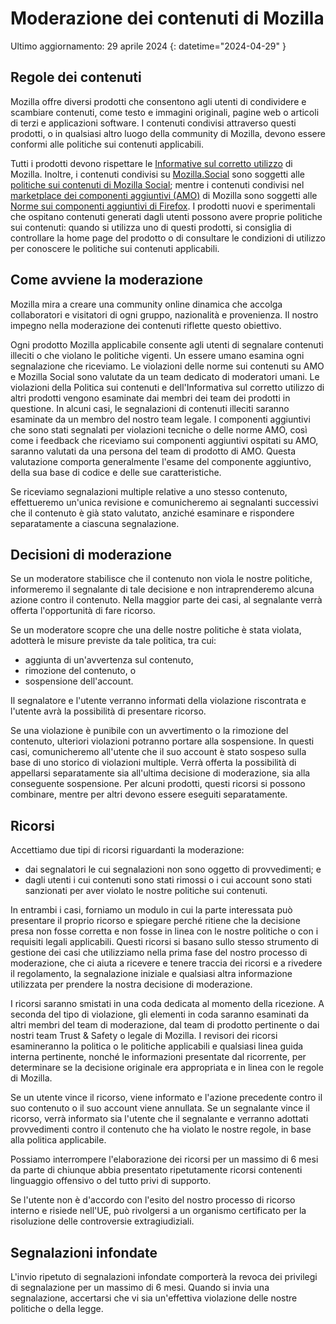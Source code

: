 # Moderazione dei contenuti di Mozilla

Ultimo aggiornamento: 29 aprile 2024
{: datetime="2024-04-29" }

## Regole dei contenuti

Mozilla offre diversi prodotti che consentono agli utenti di condividere e scambiare contenuti, come testo e immagini originali, pagine web o articoli di terzi e applicazioni software. I contenuti condivisi attraverso questi prodotti, o in qualsiasi altro luogo della community di Mozilla, devono essere conformi alle politiche sui contenuti applicabili.

Tutti i prodotti devono rispettare le [Informative sul corretto utilizzo](https://www.mozilla.org/about/legal/acceptable-use) di Mozilla. Inoltre, i contenuti condivisi su [Mozilla.Social](https://mozilla.social) sono soggetti alle [politiche sui contenuti di Mozilla Social](https://www.mozilla.org/about/governance/policies/social-content-policies); mentre i contenuti condivisi nel [marketplace dei componenti aggiuntivi (AMO)](https://addons.mozilla.org/firefox) di Mozilla sono soggetti alle [Norme sui componenti aggiuntivi di Firefox](https://extensionworkshop.com/documentation/publish/add-on-policies). I prodotti nuovi e sperimentali che ospitano contenuti generati dagli utenti possono avere proprie politiche sui contenuti: quando si utilizza uno di questi prodotti, si consiglia di controllare la home page del prodotto o di consultare le condizioni di utilizzo per conoscere le politiche sui contenuti applicabili.

## Come avviene la moderazione

Mozilla mira a creare una community online dinamica che accolga collaboratori e visitatori di ogni gruppo, nazionalità e provenienza. Il nostro impegno nella moderazione dei contenuti riflette questo obiettivo.

Ogni prodotto Mozilla applicabile consente agli utenti di segnalare contenuti illeciti o che violano le politiche vigenti. Un essere umano esamina ogni segnalazione che riceviamo. Le violazioni delle norme sui contenuti su AMO e Mozilla Social sono valutate da un team dedicato di moderatori umani. Le violazioni della Politica sui contenuti e dell'Informativa sul corretto utilizzo di altri prodotti vengono esaminate dai membri dei team dei prodotti in questione. In alcuni casi, le segnalazioni di contenuti illeciti saranno esaminate da un membro del nostro team legale. I componenti aggiuntivi che sono stati segnalati per violazioni tecniche o delle norme AMO, così come i feedback che riceviamo sui componenti aggiuntivi ospitati su AMO, saranno valutati da una persona del team di prodotto di AMO. Questa valutazione comporta generalmente l'esame del componente aggiuntivo, della sua base di codice e delle sue caratteristiche.

Se riceviamo segnalazioni multiple relative a uno stesso contenuto, effettueremo un'unica revisione e comunicheremo ai segnalanti successivi che il contenuto è già stato valutato, anziché esaminare e rispondere separatamente a ciascuna segnalazione.

## Decisioni di moderazione

Se un moderatore stabilisce che il contenuto non viola le nostre politiche, informeremo il segnalante di tale decisione e non intraprenderemo alcuna azione contro il contenuto. Nella maggior parte dei casi, al segnalante verrà offerta l'opportunità di fare ricorso.

Se un moderatore scopre che una delle nostre politiche è stata violata, adotterà le misure previste da tale politica, tra cui:

* aggiunta di un'avvertenza sul contenuto, 
* rimozione del contenuto, o 
* sospensione dell'account.

Il segnalatore e l'utente verranno informati della violazione riscontrata e l'utente avrà la possibilità di presentare ricorso.

Se una violazione è punibile con un avvertimento o la rimozione del contenuto, ulteriori violazioni potranno portare alla sospensione. In questi casi, comunicheremo all'utente che il suo account è stato sospeso sulla base di uno storico di violazioni multiple. Verrà offerta la possibilità di appellarsi separatamente sia all'ultima decisione di moderazione, sia alla conseguente sospensione. Per alcuni prodotti, questi ricorsi si possono combinare, mentre per altri devono essere eseguiti separatamente. 

## Ricorsi

Accettiamo due tipi di ricorsi riguardanti la moderazione:

* dai segnalatori le cui segnalazioni non sono oggetto di provvedimenti; e 
* dagli utenti i cui contenuti sono stati rimossi o i cui account sono stati sanzionati per aver violato le nostre politiche sui contenuti.

In entrambi i casi, forniamo un modulo in cui la parte interessata può presentare il proprio ricorso e spiegare perché ritiene che la decisione presa non fosse corretta e non fosse in linea con le nostre politiche o con i requisiti legali applicabili. Questi ricorsi si basano sullo stesso strumento di gestione dei casi che utilizziamo nella prima fase del nostro processo di moderazione, che ci aiuta a ricevere e tenere traccia dei ricorsi e a rivedere il regolamento, la segnalazione iniziale e qualsiasi altra informazione utilizzata per prendere la nostra decisione di moderazione.

I ricorsi saranno smistati in una coda dedicata al momento della ricezione. A seconda del tipo di violazione, gli elementi in coda saranno esaminati da altri membri del team di moderazione, dal team di prodotto pertinente o dai nostri team Trust & Safety o legale di Mozilla. I revisori dei ricorsi esamineranno la politica o le politiche applicabili e qualsiasi linea guida interna pertinente, nonché le informazioni presentate dal ricorrente, per determinare se la decisione originale era appropriata e in linea con le regole di Mozilla.

Se un utente vince il ricorso, viene informato e l'azione precedente contro il suo contenuto o il suo account viene annullata. Se un segnalante vince il ricorso, verrà informato sia l'utente che il segnalante e verranno adottati provvedimenti contro il contenuto che ha violato le nostre regole, in base alla politica applicabile.

Possiamo interrompere l'elaborazione dei ricorsi per un massimo di 6 mesi da parte di chiunque abbia presentato ripetutamente ricorsi contenenti linguaggio offensivo o del tutto privi di supporto.

Se l'utente non è d'accordo con l'esito del nostro processo di ricorso interno e risiede nell'UE, può rivolgersi a un organismo certificato per la risoluzione delle controversie extragiudiziali.

## Segnalazioni infondate

L'invio ripetuto di segnalazioni infondate comporterà la revoca dei privilegi di segnalazione per un massimo di 6 mesi. Quando si invia una segnalazione, accertarsi che vi sia un'effettiva violazione delle nostre politiche o della legge.
